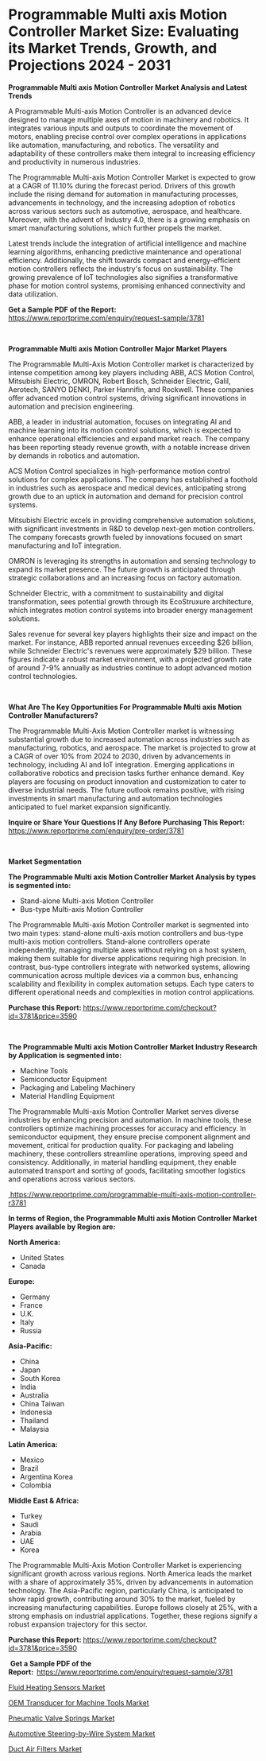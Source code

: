 <p><h1>Programmable Multi axis Motion Controller Market Size: Evaluating its Market Trends, Growth, and Projections 2024 - 2031</h1></p><p><strong>Programmable Multi axis Motion Controller Market Analysis and Latest Trends</strong></p>
<p><p>A Programmable Multi-axis Motion Controller is an advanced device designed to manage multiple axes of motion in machinery and robotics. It integrates various inputs and outputs to coordinate the movement of motors, enabling precise control over complex operations in applications like automation, manufacturing, and robotics. The versatility and adaptability of these controllers make them integral to increasing efficiency and productivity in numerous industries.</p><p>The Programmable Multi-axis Motion Controller Market is expected to grow at a CAGR of 11.10% during the forecast period. Drivers of this growth include the rising demand for automation in manufacturing processes, advancements in technology, and the increasing adoption of robotics across various sectors such as automotive, aerospace, and healthcare. Moreover, with the advent of Industry 4.0, there is a growing emphasis on smart manufacturing solutions, which further propels the market.</p><p>Latest trends include the integration of artificial intelligence and machine learning algorithms, enhancing predictive maintenance and operational efficiency. Additionally, the shift towards compact and energy-efficient motion controllers reflects the industry's focus on sustainability. The growing prevalence of IoT technologies also signifies a transformative phase for motion control systems, promising enhanced connectivity and data utilization.</p></p>
<p><strong>Get a Sample PDF of the Report:&nbsp;</strong> <a href="https://www.reportprime.com/enquiry/request-sample/3781">https://www.reportprime.com/enquiry/request-sample/3781</a></p>
<p>&nbsp;</p>
<p><strong>Programmable Multi axis Motion Controller Major Market Players</strong></p>
<p><p>The Programmable Multi-Axis Motion Controller market is characterized by intense competition among key players including ABB, ACS Motion Control, Mitsubishi Electric, OMRON, Robert Bosch, Schneider Electric, Galil, Aerotech, SANYO DENKI, Parker Hannifin, and Rockwell. These companies offer advanced motion control systems, driving significant innovations in automation and precision engineering.</p><p>ABB, a leader in industrial automation, focuses on integrating AI and machine learning into its motion control solutions, which is expected to enhance operational efficiencies and expand market reach. The company has been reporting steady revenue growth, with a notable increase driven by demands in robotics and automation.</p><p>ACS Motion Control specializes in high-performance motion control solutions for complex applications. The company has established a foothold in industries such as aerospace and medical devices, anticipating strong growth due to an uptick in automation and demand for precision control systems. </p><p>Mitsubishi Electric excels in providing comprehensive automation solutions, with significant investments in R&D to develop next-gen motion controllers. The company forecasts growth fueled by innovations focused on smart manufacturing and IoT integration.</p><p>OMRON is leveraging its strengths in automation and sensing technology to expand its market presence. The future growth is anticipated through strategic collaborations and an increasing focus on factory automation.</p><p>Schneider Electric, with a commitment to sustainability and digital transformation, sees potential growth through its EcoStruxure architecture, which integrates motion control systems into broader energy management solutions.</p><p>Sales revenue for several key players highlights their size and impact on the market. For instance, ABB reported annual revenues exceeding $26 billion, while Schneider Electric's revenues were approximately $29 billion. These figures indicate a robust market environment, with a projected growth rate of around 7-9% annually as industries continue to adopt advanced motion control technologies.</p></p>
<p>&nbsp;</p>
<p><strong>What Are The Key Opportunities For Programmable Multi axis Motion Controller Manufacturers?</strong></p>
<p><p>The Programmable Multi-Axis Motion Controller market is witnessing substantial growth due to increased automation across industries such as manufacturing, robotics, and aerospace. The market is projected to grow at a CAGR of over 10% from 2024 to 2030, driven by advancements in technology, including AI and IoT integration. Emerging applications in collaborative robotics and precision tasks further enhance demand. Key players are focusing on product innovation and customization to cater to diverse industrial needs. The future outlook remains positive, with rising investments in smart manufacturing and automation technologies anticipated to fuel market expansion significantly.</p></p>
<p><strong>Inquire or Share Your Questions If Any Before Purchasing This Report:</strong> <a href="https://www.reportprime.com/enquiry/pre-order/3781">https://www.reportprime.com/enquiry/pre-order/3781</a></p>
<p>&nbsp;</p>
<p><strong>Market Segmentation</strong></p>
<p><strong>The Programmable Multi axis Motion Controller Market Analysis by types is segmented into:</strong></p>
<p><ul><li>Stand-alone Multi-axis Motion Controller</li><li>Bus-type Multi-axis Motion Controller</li></ul></p>
<p><p>The Programmable Multi-axis Motion Controller market is segmented into two main types: stand-alone multi-axis motion controllers and bus-type multi-axis motion controllers. Stand-alone controllers operate independently, managing multiple axes without relying on a host system, making them suitable for diverse applications requiring high precision. In contrast, bus-type controllers integrate with networked systems, allowing communication across multiple devices via a common bus, enhancing scalability and flexibility in complex automation setups. Each type caters to different operational needs and complexities in motion control applications.</p></p>
<p><strong>Purchase this Report:&nbsp;</strong><a href="https://www.reportprime.com/checkout?id=3781&price=3590">https://www.reportprime.com/checkout?id=3781&price=3590</a></p>
<p>&nbsp;</p>
<p><strong>The Programmable Multi axis Motion Controller Market Industry Research by Application is segmented into:</strong></p>
<p><ul><li>Machine Tools</li><li>Semiconductor Equipment</li><li>Packaging and Labeling Machinery</li><li>Material Handling Equipment</li></ul></p>
<p><p>The Programmable Multi-axis Motion Controller Market serves diverse industries by enhancing precision and automation. In machine tools, these controllers optimize machining processes for accuracy and efficiency. In semiconductor equipment, they ensure precise component alignment and movement, critical for production quality. For packaging and labeling machinery, these controllers streamline operations, improving speed and consistency. Additionally, in material handling equipment, they enable automated transport and sorting of goods, facilitating smoother logistics and operations across various sectors.</p></p>
<p><a href="https://www.reportprime.com/programmable-multi-axis-motion-controller-r3781">&nbsp;https://www.reportprime.com/programmable-multi-axis-motion-controller-r3781</a></p>
<p><strong>In terms of Region, the Programmable Multi axis Motion Controller Market Players available by Region are:</strong></p>
<p>
    <p> <strong> North America: </strong>
        <ul>
            <li>United States</li>
            <li>Canada</li>
        </ul>
        </p> 
    <p> <strong> Europe: </strong>
        <ul>
            <li>Germany</li>
            <li>France</li>
            <li>U.K.</li>
            <li>Italy</li>
            <li>Russia</li>
        </ul>
        </p> 
    <p> <strong> Asia-Pacific: </strong>
        <ul>
            <li>China</li>
            <li>Japan</li>
            <li>South Korea</li>
            <li>India</li>
            <li>Australia</li>
            <li>China Taiwan</li>
            <li>Indonesia</li>
            <li>Thailand</li>
            <li>Malaysia</li>
        </ul>
        </p> 
    <p> <strong> Latin America: </strong>
        <ul>
            <li>Mexico</li>
            <li>Brazil</li>
            <li>Argentina Korea</li>
            <li>Colombia</li>
        </ul>
        </p> 
    <p> <strong> Middle East & Africa: </strong>
        <ul>
            <li>Turkey</li>
            <li>Saudi</li>
            <li>Arabia</li>
            <li>UAE</li>
            <li>Korea</li>
        </ul>
    </p>
    </p>
<p><p>The Programmable Multi-Axis Motion Controller Market is experiencing significant growth across various regions. North America leads the market with a share of approximately 35%, driven by advancements in automation technology. The Asia-Pacific region, particularly China, is anticipated to show rapid growth, contributing around 30% to the market, fueled by increasing manufacturing capabilities. Europe follows closely at 25%, with a strong emphasis on industrial applications. Together, these regions signify a robust expansion trajectory for this sector.</p></p>
<p><strong>Purchase this Report: </strong><a href="https://www.reportprime.com/checkout?id=3781&price=3590">https://www.reportprime.com/checkout?id=3781&price=3590</a></p>
<p>&nbsp;<strong>Get a Sample PDF of the Report:&nbsp;&nbsp;</strong><a href="https://www.reportprime.com/enquiry/request-sample/3781">https://www.reportprime.com/enquiry/request-sample/3781</a></p>
<p><strong></strong></p>
<p><p><a href="https://github.com/fty54g/Market-Research-Report-List-1/blob/main/fluid-heating-sensors-market.md">Fluid Heating Sensors Market</a></p><p><a href="https://github.com/bmorecock/Market-Research-Report-List-5/blob/main/oem-transducer-for-machine-tools-market.md">OEM Transducer for Machine Tools Market</a></p><p><a href="https://www.linkedin.com/pulse/pneumatic-valve-springs-market-size-growing-cagr-55-report-cbr8c?trackingId=2yglYjHyQwGlffv3o19ntQ%3D%3D">Pneumatic Valve Springs Market</a></p><p><a href="https://issuu.com/reportprime-2/docs/automotive-steering-by-wire-system-_c64c63b9970fda">Automotive Steering-by-Wire System Market</a></p><p><a href="https://www.linkedin.com/pulse/future-insights-duct-air-filters-market-trends-regional-1au1c?trackingId=zu2I1Ls3SjmMCFgDZArE%2Fg%3D%3D">Duct Air Filters Market</a></p></p>